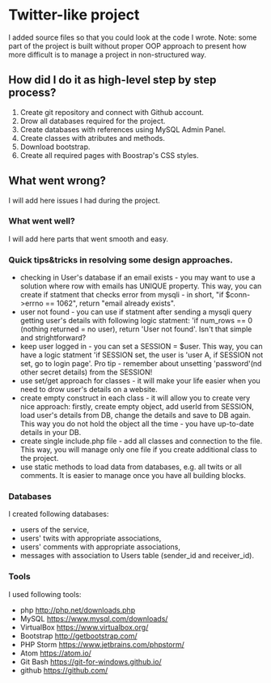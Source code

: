 # Twitter-like project
I added source files so that you could look at the code I wrote.
Note: some part of the project is built without proper OOP approach to present how more difficult is to manage a project in non-structured way.

## How did I do it as high-level step by step process?

1. Create git repository and connect with Github account.
2. Drow all databases required for the project.
3. Create databases with references using MySQL Admin Panel.
4. Create classes with atributes and methods.
5. Download bootstrap.
6. Create all required pages with Boostrap's CSS styles.

## What went wrong?
I will add here issues I had during the project.

### What went well?
I will add here parts that went smooth and easy.

### Quick tips&tricks in resolving some design approaches.
* checking in User's database if an email exists - you may want to use a solution where row with emails has UNIQUE property. This way, you can create if statment that checks error from mysqli - in short, "if $conn->errno == 1062", return "email already exists".
* user not found - you can use if statment after sending a mysqli query getting user's details with following logic statment: 'if num_rows == 0 (nothing returned = no user), return 'User not found'. Isn't that simple and strightforward?
* keep user logged in - you can set a SESSION = $user. This way, you can have a logic statment 'if SESSION set, the user is 'user A, if SESSION not set, go to login page'. Pro tip - remember about unsetting 'password'(nd other secret details) from the SESSION!
* use set/get approach for classes - it will make your life easier when you need to drow user's details on a website.
* create empty construct in each class - it will allow you to create very nice approach: firstly, create empty object, add userId from SESSION, load user's details from DB, change the details and save to DB again. This way you do not hold the object all the time - you have up-to-date details in your DB.
* create single include.php file - add all classes and connection to the file. This way, you will manage only one file if you create additional class to the project.
* use static methods to load data from databases, e.g. all twits or all comments. It is easier to manage once you have all building blocks.

### Databases
I created following databases:
* users of the service,
* users' twits with appropriate associations,
* users' comments with appropriate associations,
* messages with association to Users table (sender_id and receiver_id).

### Tools
I used following tools:
* php http://php.net/downloads.php
* MySQL https://www.mysql.com/downloads/
* VirtualBox https://www.virtualbox.org/
* Bootstrap http://getbootstrap.com/
* PHP Storm https://www.jetbrains.com/phpstorm/
* Atom https://atom.io/
* Git Bash https://git-for-windows.github.io/
* github https://github.com/
